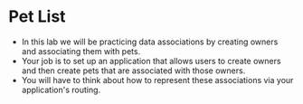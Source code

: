# Pet List

- In this lab we will be practicing data associations by creating owners and associating them with pets.
- Your job is to set up an application that allows users to create owners and then create pets that are associated with those owners.
- You will have to think about how to represent these associations via your application's routing.